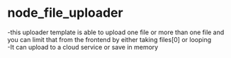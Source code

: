 # node_file_uploader
-this uploader template is able to upload one file or more than one file and you can limit that from the frontend by either taking files[0] or looping \
-It can upload to a cloud service or save in memory